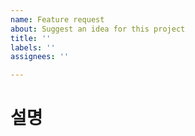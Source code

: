```yaml
---
name: Feature request
about: Suggest an idea for this project
title: ''
labels: ''
assignees: ''

---
```


# 설명
